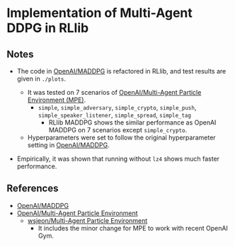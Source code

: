 # Implementation of Multi-Agent DDPG in RLlib

## Notes
- The code in [OpenAI/MADDPG](https://github.com/openai/maddpg) is refactored in RLlib, and test results are given in `./plots`.
    - It was tested on 7 scenarios of [OpenAI/Multi-Agent Particle Environment (MPE)](https://github.com/openai/multiagent-particle-envs).
        - `simple`, `simple_adversary`, `simple_crypto`, `simple_push`, `simple_speaker_listener`, `simple_spread`, `simple_tag`
            - RLlib MADDPG shows the similar performance as OpenAI MADDPG on 7 scenarios except `simple_crypto`. 
    - Hyperparameters were set to follow the original hyperparameter setting in [OpenAI/MADDPG](https://github.com/openai/maddpg).
    
- Empirically, it was shown that running without `lz4` shows much faster performance.

## References
- [OpenAI/MADDPG](https://github.com/openai/maddpg)
- [OpenAI/Multi-Agent Particle Environment](https://github.com/openai/multiagent-particle-envs)
    - [wsjeon/Multi-Agent Particle Environment](https://github.com/wsjeon/multiagent-particle-envs)
        - It includes the minor change for MPE to work with recent OpenAI Gym.

 

